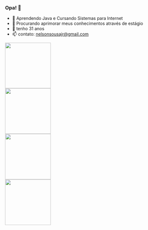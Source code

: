 ### Opa! 👋

- 🌱 Aprendendo Java e Cursando Sistemas para Internet
- 👯 Procurando aprimorar meus conhecimentos através de estágio
- 💬 tenho 31 anos
- 📫 contato: nelsonsousajr@gmail.com
<div>
  <a href= "https://github.com/NelsonSousaJr"><img height = "150em" src="https://github-readme-stats.vercel.app/api?username=nelsonsousajr&theme=chartreuse-dark&show_icons=true"/><br>
  <a href= "https://github.com/NelsonSousaJr"><img height = "150em" src="https://github-readme-stats.vercel.app/api/top-langs/?username=nelsonsousajr&layout=compact&theme=chartreuse-dark"/><br>
  <a href= "https://wakatime.com/@nelsonsousajr"><img height = "150em" src="https://github-readme-stats.vercel.app/api/wakatime?username=nelsonsousajr&theme=chartreuse-dark"/><br>
  <a href= "https://github.com/NelsonSousaJr/curso-java"><img height = "150em" src= "https://github-readme-stats.vercel.app/api/pin?username=nelsonsousajr&repo=curso-java&theme=chartreuse-dark&show_owner=true"/><br>
</div>


